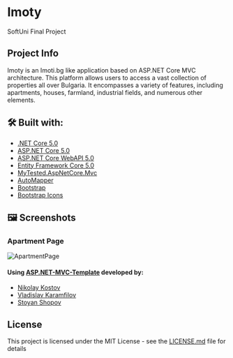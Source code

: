 # Imoty
 SoftUni Final Project

## Project Info
Imoty is an Imoti.bg like application based on ASP.NET Core MVC architecture. This platform allows users to access a vast collection of properties all over Bulgaria. It encompasses a variety of features, including apartments, houses, farmland, industrial fields, and numerous other elements.

 ## 🛠 Built with:
* [.NET Core 5.0](https://github.com/dotnet/core)
* [ASP.NET Core 5.0](https://github.com/dotnet/aspnetcore)
* [ASP.NET Core WebAPI 5.0](https://github.com/dotnet/aspnetcore)
* [Entity Framework Core 5.0](https://github.com/dotnet/efcore)
* [MyTested.AspNetCore.Mvc](https://github.com/ivaylokenov/MyTested.AspNetCore.Mvc)
* [AutoMapper](https://github.com/AutoMapper/AutoMapper)
* [Bootstrap](https://github.com/twbs/bootstrap)
* [Bootstrap Icons](https://github.com/twbs/icons)

## :framed_picture: Screenshots

### Apartment Page
  ![ApartmentPage](./img/apartment-page.png)

 #### Using [ASP.NET-MVC-Template](https://github.com/NikolayIT/ASP.NET-MVC-Template) developed by:
- [Nikolay Kostov](https://github.com/NikolayIT)
- [Vladislav Karamfilov](https://github.com/vladislav-karamfilov)
- [Stoyan Shopov](https://github.com/StoyanShopov)

## License

This project is licensed under the MIT License - see the [LICENSE.md](LICENSE) file for details
